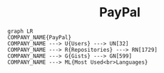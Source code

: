 <h1 align="center">PayPal</h1>

```mermaid
graph LR
COMPANY_NAME{PayPal}
COMPANY_NAME ---> U{Users} ---> UN[32]
COMPANY_NAME ---> R{Repositories} ---> RN[1729]
COMPANY_NAME ---> G{Gists} ---> GN[599]
COMPANY_NAME ---> ML{Most Used<br>Languages}
```
